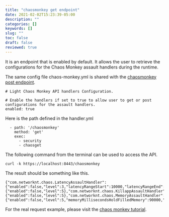 ```yaml
---
title: "chaosmonkey get endpoint"
date: 2021-02-02T15:23:39-05:00
description: ""
categories: []
keywords: []
slug: ""
toc: false
draft: false
reviewed: true
---
```


It is an endpoint that is enabled by default. It allows the user to retrieve the configurations for the Chaos Monkey assault handlers during the runtime.

The same config file chaos-monkey.yml is shared with the [chaosmonkey post endpoint][].


```
# Light Chaos Monkey API handlers Configuration.

# Enable the handlers if set to true to allow user to get or post configurations for the assault handlers.
enabled: true
```

Here is the path defined in the handler.yml

```
  - path: '/chaosmonkey'
    method: 'get'
    exec:
      - security
      - chaosget

```

The following command from the terminal can be used to access the API.

```
curl -k https://localhost:8443/chaosmonkey
```

The result should be something like this.

```
{"com.networknt.chaos.LatencyAssaultHandler":{"enabled":false,"level":3,"latencyRangeStart":10000,"latencyRangeEnd":10000},"com.networknt.chaos.ExceptionAssaultHandler":{"enabled":false,"level":5},"com.networknt.chaos.KillappAssaultHandler":{"enabled":false,"level":5},"com.networknt.chaos.MemoryAssaultHandler":{"enabled":false,"level":5,"memoryMillisecondsHoldFilledMemory":90000,"memoryMillisecondsWaitNextIncrease":1000,"memoryFillIncrementFraction":0.15,"memoryFillTargetFraction":0.25}}
```

For the real request example, please visit the [chaos monkey tutorial][]. 

[chaosmonkey post endpoint]: /style/light-chaos-monkey/postchaosmonkey/
[chaos monkey tutorial]: /tutorial/chaos-monkey/petstore/

